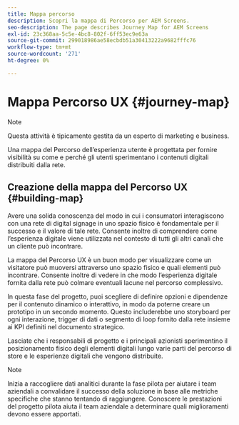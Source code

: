 ```yaml
---
title: Mappa percorso
description: Scopri la mappa di Percorso per AEM Screens.
seo-description: The page describes Journey Map for AEM Screens
exl-id: 23c368aa-5c5e-4bc8-802f-6ff53ec9e63a
source-git-commit: 299018986ae58ecbdb51a30413222a9682fffc76
workflow-type: tm+mt
source-wordcount: '271'
ht-degree: 0%

---
```


# Mappa Percorso UX {#journey-map}

>[!NOTE]
>
>Questa attività è tipicamente gestita da un esperto di marketing e business.

Una mappa del Percorso dell’esperienza utente è progettata per fornire visibilità su come e perché gli utenti sperimentano i contenuti digitali distribuiti dalla rete.

## Creazione della mappa del Percorso UX {#building-map}

Avere una solida conoscenza del modo in cui i consumatori interagiscono con una rete di digital signage in uno spazio fisico è fondamentale per il successo e il valore di tale rete. Consente inoltre di comprendere come l’esperienza digitale viene utilizzata nel contesto di tutti gli altri canali che un cliente può incontrare.

La mappa del Percorso UX è un buon modo per visualizzare come un visitatore può muoversi attraverso uno spazio fisico e quali elementi può incontrare. Consente inoltre di vedere in che modo l’esperienza digitale fornita dalla rete può colmare eventuali lacune nel percorso complessivo.

In questa fase del progetto, puoi scegliere di definire opzioni e dipendenze per il contenuto dinamico o interattivo, in modo da poterne creare un prototipo in un secondo momento. Questo includerebbe uno storyboard per ogni interazione, trigger di dati o segmento di loop fornito dalla rete insieme ai KPI definiti nel documento strategico.

Lasciate che i responsabili di progetto e i principali azionisti sperimentino il posizionamento fisico degli elementi digitali lungo varie parti del percorso di store e le esperienze digitali che vengono distribuite.

>[!NOTE]
> Inizia a raccogliere dati analitici durante la fase pilota per aiutare i team aziendali a convalidare il successo della soluzione in base alle metriche specifiche che stanno tentando di raggiungere. Conoscere le prestazioni del progetto pilota aiuta il team aziendale a determinare quali miglioramenti devono essere apportati.
